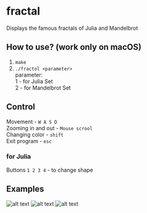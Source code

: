 # fractal
 Displays the famous fractals of Julia and Mandelbrot
## How to use? (work only on macOS)
1) `make`
2) `./fractol <parameter>`   
parameter:  
   1 - for Julia Set  
   2 - for Mandelbrot Set  

## Control
Movement - `W A S D`  
Zooming in and out - `Mouse scrool`  
Changing color - `shift`  
Exit program - `esc`
### for Julia
Buttons `1 2 3 4` - to change shape

## Examples
![alt text](https://github.com/rvinnie/fractal/blob/master/raw/julia1.jpg "Julia 1")
![alt text](https://github.com/rvinnie/fractal/blob/master/raw/mandelbrot.jpg "Mandelbrot")
![alt text](https://github.com/rvinnie/fractal/blob/master/raw/julia2.jpg "Julia 2")
